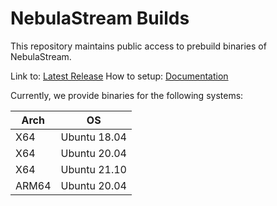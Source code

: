 # NebulaStream Builds

This repository maintains public access to prebuild binaries of NebulaStream.

Link to: [Latest Release](https://github.com/nebulastream/nebulastream-dev-builds/releases/tag/v0.1.88) 
How to setup: [Documentation](https://docs.nebula.stream/docs/use-nebulastream/usage/#setup-prebuild-executables)

Currently, we provide binaries for the following systems:

| Arch  | OS  |
|---|---|
| X64 | Ubuntu 18.04 | 
| X64  | Ubuntu 20.04 | 
| X64  | Ubuntu 21.10 |
| ARM64  | Ubuntu 20.04 | 


